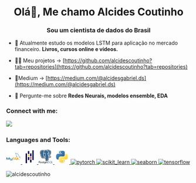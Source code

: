 <h1 align="center">Olá👋, Me chamo Alcides Coutinho</h1>
<h3 align="center">Sou um cientista de dados do Brasil</h3>

- 🌱 Atualmente estudo os modelos LSTM para aplicação no mercado financeiro. **Livros, cursos online e vídeos.**

- 👨‍💻 Meu projetos -> [https://github.com/alcidescoutinho?tab=repositories](https://github.com/alcidescoutinho?tab=repositories)

- 📝Medium -> [https://medium.com/@alcidesgabriel.ds](https://medium.com/@alcidesgabriel.ds)

- 💬 Pergunte-me sobre **Redes Neurais, modelos ensemble, EDA**


<h3 align="left">Connect with me:</h3>

<p align="left">
</p>

<div>
  <a href=”[https://medium.com/@alcidesgabriel.ds](https://medium.com/@alcidesgabriel.ds)” target=”_blank”><img src=”	https://img.shields.io/badge/Kaggle-20BEFF?style=for-the-badge&logo=Kaggle&logoColor=white” target=”_blank” ></a>
</div>

<h3 align="left">Languages and Tools:</h3>
<p align="left"> <a href="https://www.mysql.com/" target="_blank" rel="noreferrer"> <img src="https://raw.githubusercontent.com/devicons/devicon/master/icons/mysql/mysql-original-wordmark.svg" alt="mysql" width="40" height="40"/> </a> <a href="https://pandas.pydata.org/" target="_blank" rel="noreferrer"> <img src="https://raw.githubusercontent.com/devicons/devicon/2ae2a900d2f041da66e950e4d48052658d850630/icons/pandas/pandas-original.svg" alt="pandas" width="40" height="40"/> </a> <a href="https://www.postgresql.org" target="_blank" rel="noreferrer"> <img src="https://raw.githubusercontent.com/devicons/devicon/master/icons/postgresql/postgresql-original-wordmark.svg" alt="postgresql" width="40" height="40"/> </a> <a href="https://www.python.org" target="_blank" rel="noreferrer"> <img src="https://raw.githubusercontent.com/devicons/devicon/master/icons/python/python-original.svg" alt="python" width="40" height="40"/> </a> <a href="https://pytorch.org/" target="_blank" rel="noreferrer"> <img src="https://www.vectorlogo.zone/logos/pytorch/pytorch-icon.svg" alt="pytorch" width="40" height="40"/> </a> <a href="https://scikit-learn.org/" target="_blank" rel="noreferrer"> <img src="https://upload.wikimedia.org/wikipedia/commons/0/05/Scikit_learn_logo_small.svg" alt="scikit_learn" width="40" height="40"/> </a> <a href="https://seaborn.pydata.org/" target="_blank" rel="noreferrer"> <img src="https://seaborn.pydata.org/_images/logo-mark-lightbg.svg" alt="seaborn" width="40" height="40"/> </a> <a href="https://www.tensorflow.org" target="_blank" rel="noreferrer"> <img src="https://www.vectorlogo.zone/logos/tensorflow/tensorflow-icon.svg" alt="tensorflow" width="40" height="40"/> </a> </p>

<p><img align="center" src="https://github-readme-stats.vercel.app/api/top-langs?username=alcidescoutinho&show_icons=true&locale=en&layout=compact" alt="alcidescoutinho" /></p>

